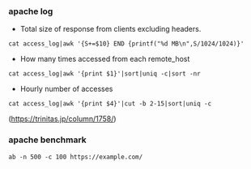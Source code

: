 ### apache log

- Total size of response from clients excluding headers.
```
cat access_log|awk '{S+=$10} END {printf("%d MB\n",S/1024/1024)}'
```
- How many times accessed from each remote_host
```
cat access_log|awk '{print $1}'|sort|uniq -c|sort -nr
```
- Hourly number of accesses
```
cat access_log|awk '{print $4}'|cut -b 2-15|sort|uniq -c
```

(https://trinitas.jp/column/1758/)

### apache benchmark

```
ab -n 500 -c 100 https://example.com/
```

